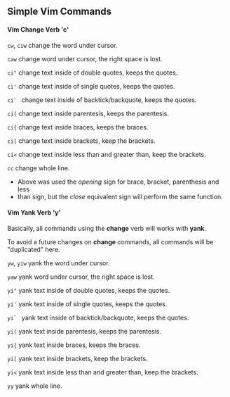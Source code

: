 Simple Vim Commands
-------------------

#### Vim Change Verb 'c'

`cw`, `ciw` change the word under cursor.

`caw` change word under cursor, the right space is lost.

`ci"` change text inside of double quotes, keeps the quotes.

`ci'` change text inside of single quotes, keeps the quotes.

``ci` `` change text inside of backtick/backquote, keeps the quotes.

`ci(` change text inside parentesis, keeps the parentesis.

`ci{` change text inside braces, keeps the braces.

`ci[` change text inside brackets, keep the brackets.

`ci<` change text inside less than and greater than, keep the brackets.

`cc` change whole line.

* Above was used the _opening_ sign for brace, bracket, parenthesis and less
* than sign, but the _close_ equivalent sign will perform the same function.

#### Vim Yank Verb 'y'

Basically, all commands using the **change** verb will works with **yank**.

To avoid a future changes on **change** commands, all commands will be
"duplicated" here.

`yw`, `yiw` yank the word under cursor.

`yaw` yank word under cursor, the right space is lost.

`yi"` yank text inside of double quotes, keeps the quotes.

`yi'` yank text inside of single quotes, keeps the quotes.

``yi` `` yank text inside of backtick/backquote, keeps the quotes.

`yi(` yank text inside parentesis, keeps the parentesis.

`yi{` yank text inside braces, keeps the braces.

`yi[` yank text inside brackets, keep the brackets.

`yi<` yank text inside less than and greater than, keep the brackets.

`yy` yank whole line.


